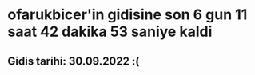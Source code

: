 # ofarukbicer'in gidisine son 6 gun 11 saat 42 dakika 53 saniye kaldi

## Gidis tarihi: 30.09.2022 :(